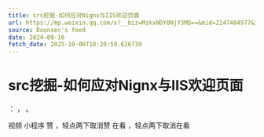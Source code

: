 ```yaml
---
title: src挖掘-如何应对Nignx与IIS欢迎页面
url: https://mp.weixin.qq.com/s?__biz=MzkxNDY0NjY3MQ==&mid=2247484977&idx=1&sn=7dae5b665ec82ba7109f62f5f0d41024
source: Doonsec's feed
date: 2024-09-16
fetch_date: 2025-10-06T18:20:59.626739
---
```


# src挖掘-如何应对Nignx与IIS欢迎页面

：
，
。

视频
小程序
赞
，轻点两下取消赞
在看
，轻点两下取消在看